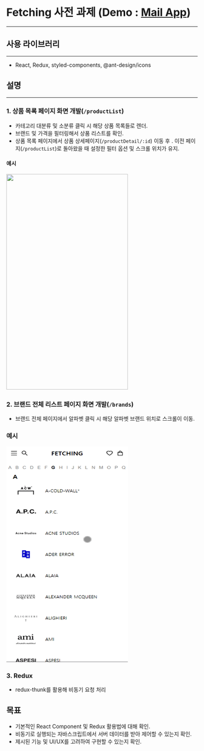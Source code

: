 # Fetching 사전 과제 (Demo : [Mail App](https://lee-donghyun.github.io/fetching-frontend-interview/))
---

## 사용 라이브러리
---
- React, Redux, styled-components, @ant-design/icons

## 설명
---
### 1. 상품 목록 페이지 화면 개발(`/productList`)
- 카테고리 대분류 및 소분류 클릭 시 해당 상품 목록들로 렌더.
- 브랜드 및 가격을 필터링해서 상품 리스트를 확인.
- 상품 목록 페이지에서 상품 상세페이지(`/productDetail/:id`) 이동 후 .
  이전 페이지(`/productList`)로 돌아왔을 때 설정한 필터 옵션 및 스크롤 위치가 유지.

#### 예시
<img src="./productListDemo.gif" width="320" height="568" />


### 2. 브랜드 전체 리스트 페이지 화면 개발(`/brands`)
- 브랜드 전체 페이지에서 알파벳 클릭 시 해당 알파벳 브랜드 위치로 스크롤이 이동.

### 예시
<img src="./brandsDemo.gif" width="320" height="568" />

### 3. Redux
- redux-thunk를 활용해 비동기 요청 처리


## 목표
- 기본적인 React Component 및 Redux 활용법에 대해 확인.
- 비동기로 실행되는 자바스크립트에서 서버 데이터를 받아 제어할 수 있는지 확인.
- 제시된 기능 및 UI/UX를 고려하여 구현할 수 있는지 확인.
